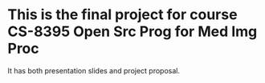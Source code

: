 # This is the final project for course CS-8395 Open Src Prog for Med Img Proc

It has both presentation slides and project proposal. 